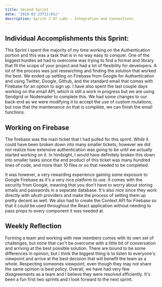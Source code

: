 ```yaml
---
title: Second Sprint 
date: "2019-03-23T13:01z"
description: Sprint 2 Of Labs - Integration and Connections.
---
```


## Individual Accomplishments this Sprint: 
This Sprint I spent the majority of my time working on the Authentication portion and this was a task that is in no way easy to conquer. One of the biggest hurdles ad had to overcome was trying to find a format and library that fit the scope of your project and had a lot of flexibility for developers. A lot of the process was just researching and finding the solution that worked the best. We ended up settling on Firebase from Google for Authentication and using Twitter, Google, Github, and the standard email that comes with Firebase for an option to sign up. I have also spent the last couple days working on the email API, which is still a work in progress but we are using Sendgrid or Nodemailer to complete this. We had some changes to our back-end as we were modifying it to accept the use of custom mutations, but now that the maintenance on that is complete, we can finish the email functions.

## Working on Firebase 
The firebase was the main ticket that I had pulled for this sprint. While it could have been broken down into many smaller tickets, however we did not realize how extensive authentication was going to be until we actually started working on it. In hindsight, I would have definitely broken this down into smaller tasks since the end product of this ticket was many hundred lines of code, and more than 10 files or so that needed to be completed. 

It was however, a very rewarding experience gaining some exposure to Google Firebase as it's a very nice platform to use. It comes with the security from Google, meaning that you don't have to worry about storing emails and passwords in a separate database. It's also nice since they work directly with oAuth providers and make the process of setting them up pretty decent as well. We also had to create the Context API for Firebase so that it could be used throughout the React application without needing to pass props to every component it was needed at. 

## Weekly Reflection
Forming a team and working with new members comes with its own set of challenges, but none that can't be overcome with a little bit of conversation and arriving at the best possible solution. There are bound to be some differences in opinion, but I think the biggest thing is to listen to everyone's viewpoint and arrive at the best decision that will benefit the team as a whole. Respecting someones viewpoint, even though they may not share the same opinion is best policy. Overall, we have had very few disagreements as a team and I believe they were resolved efficiently. It's been a fun first two sprints and I look forward to the next sprint.